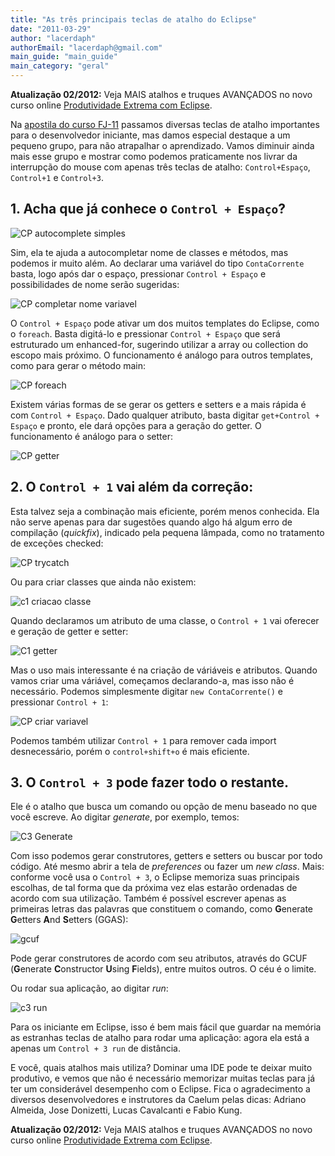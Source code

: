 ```yaml
---
title: "As três principais teclas de atalho do Eclipse"
date: "2011-03-29"
author: "lacerdaph"
authorEmail: "lacerdaph@gmail.com"
main_guide: "main_guide"
main_category: "geral"
---
```


**Atualização 02/2012:** Veja MAIS atalhos e truques AVANÇADOS no novo curso online [Produtividade Extrema com Eclipse](http://www.caelum.com.br/curso/online/eclipse/).

Na [apostila do curso FJ-11](http://www.caelum.com.br/curso/fj-11-java-orientacao-objetos/) passamos diversas teclas de atalho importantes para o desenvolvedor iniciante, mas damos especial destaque a um pequeno grupo, para não atrapalhar o aprendizado. Vamos diminuir ainda mais esse grupo e mostrar como podemos praticamente nos livrar da interrupção do mouse com apenas três teclas de atalho: `Control+Espaço`, `Control+1` e `Control+3`.

## 1\. Acha que já conhece o `Control + Espaço`?

![](https://blog.caelum.com.br/wp-content/uploads/2011/03/Screen-shot-2011-03-29-at-2.10.06-AM.png "CP autocomplete simples")

Sim, ela te ajuda a autocompletar nome de classes e métodos, mas podemos ir muito além. Ao declarar uma variável do tipo `ContaCorrente` basta, logo após dar o espaço, pressionar `Control + Espaço` e possibilidades de nome serão sugeridas:

![](https://blog.caelum.com.br/wp-content/uploads/2011/03/Screen-shot-2011-03-29-at-2.10.35-AM.png "CP completar nome variavel")

O `Control + Espaço` pode ativar um dos muitos templates do Eclipse, como o `foreach`. Basta digitá-lo e pressionar `Control + Espaço` que será estruturado um enhanced-for, sugerindo utilizar a array ou collection do escopo mais próximo. O funcionamento é análogo para outros templates, como para gerar o método main:

![](https://blog.caelum.com.br/wp-content/uploads/2011/03/Screen-shot-2011-03-29-at-2.07.03-AM.png "CP foreach")

Existem várias formas de se gerar os getters e setters e a mais rápida é com `Control + Espaço`. Dado qualquer atributo, basta digitar `get+Control + Espaço` e pronto, ele dará opções para a geração do getter. O funcionamento é análogo para o setter:

![](https://blog.caelum.com.br/wp-content/uploads/2011/03/Screen-shot-2011-03-29-at-2.15.35-AM.png "CP getter")

## 2\. O `Control + 1` vai além da correção:

Esta talvez seja a combinação mais eficiente, porém menos conhecida. Ela não serve apenas para dar sugestões quando algo há algum erro de compilação (_quickfix_), indicado pela pequena lâmpada, como no tratamento de exceções checked:

![](https://blog.caelum.com.br/wp-content/uploads/2011/03/Screen-shot-2011-03-29-at-2.21.05-AM.png "CP trycatch")

Ou para criar classes que ainda não existem:

![](https://blog.caelum.com.br/wp-content/uploads/2011/03/Screen-shot-2011-03-29-at-2.35.03-AM.png "c1 criacao classe")

Quando declaramos um atributo de uma classe, o `Control + 1` vai oferecer e geração de getter e setter:

![](https://blog.caelum.com.br/wp-content/uploads/2011/03/Screen-shot-2011-03-29-at-2.24.23-AM.png "C1 getter")

Mas o uso mais interessante é na criação de váriáveis e atributos. Quando vamos criar uma váriável, começamos declarando-a, mas isso não é necessário. Podemos simplesmente digitar `new ContaCorrente()` e pressionar `Control + 1`:

![](https://blog.caelum.com.br/wp-content/uploads/2011/03/Screen-shot-2011-03-29-at-2.32.40-AM.png "CP criar variavel")

Podemos também utilizar `Control + 1` para remover cada import desnecessário, porém o `control+shift+o` é mais eficiente.

## 3\. O `Control + 3` pode fazer todo o restante.

Ele é o atalho que busca um comando ou opção de menu baseado no que você escreve. Ao digitar _generate_, por exemplo, temos:

![](https://blog.caelum.com.br/wp-content/uploads/2011/03/Screen-shot-2011-03-29-at-2.38.17-AM.png "C3 Generate")

Com isso podemos gerar construtores, getters e setters ou buscar por todo código. Até mesmo abrir a tela de _preferences_ ou fazer um _new class_. Mais: conforme você usa o `Control + 3`, o Eclipse memoriza suas principais escolhas, de tal forma que da próxima vez elas estarão ordenadas de acordo com sua utilização. Também é possível escrever apenas as primeiras letras das palavras que constituem o comando, como **G**enerate **G**etters **A**nd **S**etters (GGAS):

![](https://blog.caelum.com.br/wp-content/uploads/2011/03/Screen-shot-2011-03-29-at-2.47.10-AM.png "gcuf")

Pode gerar construtores de acordo com seu atributos, através do GCUF (**G**enerate **C**onstructor **U**sing **F**ields), entre muitos outros. O céu é o limite.

Ou rodar sua aplicação, ao digitar _run_:

![](https://blog.caelum.com.br/wp-content/uploads/2011/03/Screen-shot-2011-03-29-at-2.56.34-AM.png "c3 run")

Para os iniciante em Eclipse, isso é bem mais fácil que guardar na memória as estranhas teclas de atalho para rodar uma aplicação: agora ela está a apenas um `Control + 3 run` de distância.

E você, quais atalhos mais utiliza? Dominar uma IDE pode te deixar muito produtivo, e vemos que não é necessário memorizar muitas teclas para já ter um considerável desempenho com o Eclipse. Fica o agradecimento a diversos desenvolvedores e instrutores da Caelum pelas dicas: Adriano Almeida, Jose Donizetti, Lucas Cavalcanti e Fabio Kung.

**Atualização 02/2012:** Veja MAIS atalhos e truques AVANÇADOS no novo curso online [Produtividade Extrema com Eclipse](http://www.caelum.com.br/curso/online/eclipse/).
